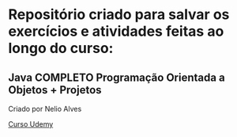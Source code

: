 # Repositório criado para salvar os exercícios e atividades feitas ao longo do curso:

## Java COMPLETO Programação Orientada a Objetos + Projetos


Criado por Nelio Alves

[Curso Udemy](https://www.udemy.com/course/java-curso-completo/)
